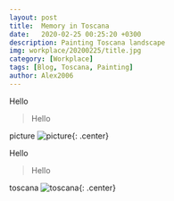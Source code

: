 ```yaml
---
layout: post
title:  Memory in Toscana
date:   2020-02-25 00:25:20 +0300
description: Painting Toscana landscape 
img: workplace/20200225/title.jpg
category: [Workplace]
tags: [Blog, Toscana, Painting]
author: Alex2006
---
```





Hello
> Hello

picture
![picture]({{site.baseurl}}/assets/img/workplace/20200225/picture.jpg){: .center}

Hello
> Hello

toscana
![toscana]({{site.baseurl}}/assets/img/workplace/20200225/toscana.jpg){: .center}
